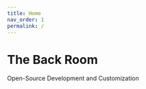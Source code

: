 ```yaml
---
title: Home
nav_order: 1
permalink: /
---
```


The Back Room
========================
Open-Source Development and Customization